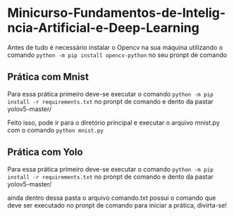 # Minicurso-Fundamentos-de-Intelig-ncia-Artificial-e-Deep-Learning

<p> Antes de tudo é necessário instalar o Opencv na sua máquina utilizando o comando <code>python -m pip install opencv-python</code> no seu pronpt de comando </p>

## Prática com Mnist

<p> Para essa prática primeiro deve-se executar o comando <code>python -m pip install -r requirements.txt</code> no pronpt de comando e dento da pastar yolov5-master/</p>

<p>Feito isso, pode ir para o diretório principal e executar o arquivo mnist.py com o comando <code>python mnist.py</code> </p>

## Prática com Yolo

<p> Para essa prática primeiro deve-se executar o comando <code>python -m pip install -r requirements.txt</code> no pronpt de comando e dento da pastar yolov5-master/</p>

<p> ainda dentro dessa pasta o arquivo comando.txt possui o comando que deve ser executado no pronpt de comando para iniciar a prática, divirta-se!</p>
